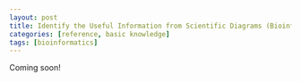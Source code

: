```yaml
---
layout: post
title: Identify the Useful Information from Scientific Diagrams (Bioinformatics)
categories: [reference, basic knowledge]
tags: [bioinformatics]
---
```

Coming soon!
